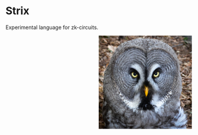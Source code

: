 # Strix

Experimental language for zk-circuits.

<img
 width="50%"
 align="right"
 src="./logo.jpg"/>
